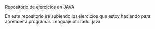 Repositorio de ejercicios en JAVA

En este repositorio iré subiendo los ejercicios que estoy haciendo para aprender a programar. Lenguaje utilizado: java

